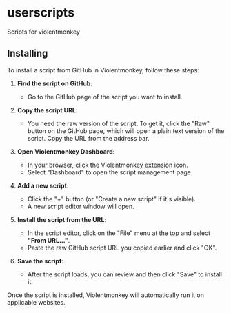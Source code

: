 # userscripts
Scripts for violentmonkey


## Installing
To install a script from GitHub in Violentmonkey, follow these steps:

1. **Find the script on GitHub**:
   - Go to the GitHub page of the script you want to install.

2. **Copy the script URL**:
   - You need the raw version of the script. To get it, click the "Raw" button on the GitHub page, which will open a plain text version of the script. Copy the URL from the address bar.

3. **Open Violentmonkey Dashboard**:
   - In your browser, click the Violentmonkey extension icon.
   - Select "Dashboard" to open the script management page.

4. **Add a new script**:
   - Click the "+" button (or "Create a new script" if it's visible).
   - A new script editor window will open.

5. **Install the script from the URL**:
   - In the script editor, click on the "File" menu at the top and select **"From URL..."**.
   - Paste the raw GitHub script URL you copied earlier and click "OK".

6. **Save the script**:
   - After the script loads, you can review and then click "Save" to install it.

Once the script is installed, Violentmonkey will automatically run it on applicable websites.
